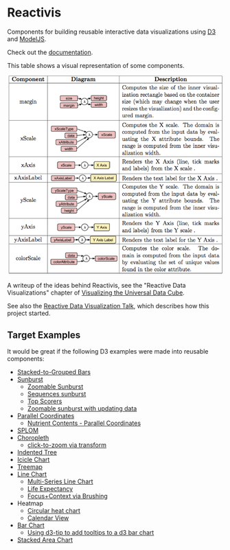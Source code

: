 Reactivis
=========

Components for building reusable interactive data visualizations using [D3](http://d3js.org/) and [ModelJS](https://github.com/curran/model).

Check out the [documentation](http://curran.github.io/reactivis/docs/reactivis.html).

This table shows a visual representation of some components.

<img src="components.png"></img>

A writeup of the ideas behind Reactivis, see the "Reactive Data Visualizations" chapter of [Visualizing the Universal Data Cube](http://curran.github.io/phd/dissertation/dissertation.pdf).


See also the [Reactive Data Visualization Talk](), which describes how this project started.

## Target Examples

It would be great if the following D3 examples were made into reusable components:

 * [Stacked-to-Grouped Bars](http://bl.ocks.org/mbostock/3943967)
 * [Sunburst](http://bl.ocks.org/mbostock/4063423)
   * [Zoomable Sunburst](http://www.jasondavies.com/coffee-wheel/)
   * [Sequences sunburst](http://bl.ocks.org/kerryrodden/7090426)
   * [Top Scorers](http://sunburst-demo.herokuapp.com)
   * [Zoomable sunburst with updating data](bl.ocks.org/kerryrodden/477c1bfb081b783f80ad)
 * [Parallel Coordinates](http://mbostock.github.io/d3/talk/20111116/iris-parallel.html)
   * [Nutrient Contents - Parallel Coordinates](exposedata.com/parallel/)
 * [SPLOM](http://mbostock.github.io/d3/talk/20111116/iris-splom.html)
 * [Choropleth](bl.ocks.org/mbostock/4060606)
   * [click-to-zoom via transform](http://bl.ocks.org/mbostock/2206590)
 * [Indented Tree](bl.ocks.org/mbostock/1093025)
 * [Icicle Chart](http://mbostock.github.io/d3/talk/20111018/partition.html)
 * [Treemap](http://bl.ocks.org/mbostock/4063582)
 * [Line Chart](http://bl.ocks.org/mbostock/3883245)
   * [Multi-Series Line Chart](bl.ocks.org/mbostock/3884955)
   * [Life Expectancy](projects.flowingdata.com/life-expectancy/)
   * [Focus+Context via Brushing](http://bl.ocks.org/mbostock/1667367)
 * Heatmap
   * [Circular heat chart](prcweb.co.uk/circularheatchart/)
   * [Calendar View](bl.ocks.org/mbostock/4063318)
 * [Bar Chart](http://bl.ocks.org/mbostock/3885304)
   * [Using d3-tip to add tooltips to a d3 bar chart](http://bl.ocks.org/Caged/6476579)
 * [Stacked Area Chart](bl.ocks.org/mbostock/3885211)
